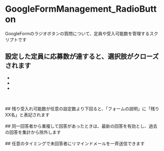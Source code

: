 # GoogleFormManagement_RadioButton
GoogleFormのラジオボタンの質問について、定員や受入可能数を管理するスクリプトです


## 設定した定員に応募数が達すると、選択肢がクローズされます
-
-
-
<br>
<br>
## 残り受入れ可能数が任意の設定数より下回ると、「フォームの説明」に「残りXX名」と表記されます
<br>
<br>
## 同一回答者から重複して回答があったときは、最新の回答を有効とし、過去の回答を集計から除外します
<br>
<br>
## 任意のタイミングで未回答者にリマインドメールを一斉送信できます
<br>
<br>

